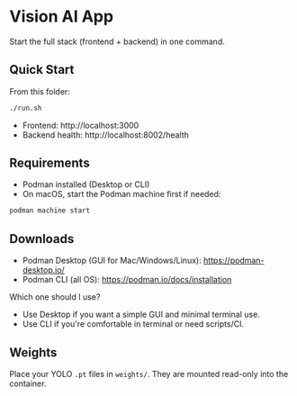 # Vision AI App

Start the full stack (frontend + backend) in one command.

## Quick Start
From this folder:

```bash
./run.sh
```

- Frontend: http://localhost:3000
- Backend health: http://localhost:8002/health

## Requirements
- Podman installed (Desktop or CLI)
- On macOS, start the Podman machine first if needed:

```bash
podman machine start
```

## Downloads
- Podman Desktop (GUI for Mac/Windows/Linux): https://podman-desktop.io/
- Podman CLI (all OS): https://podman.io/docs/installation

Which one should I use?
- Use Desktop if you want a simple GUI and minimal terminal use.
- Use CLI if you're comfortable in terminal or need scripts/CI.

## Weights
Place your YOLO `.pt` files in `weights/`. They are mounted read-only into the container.
